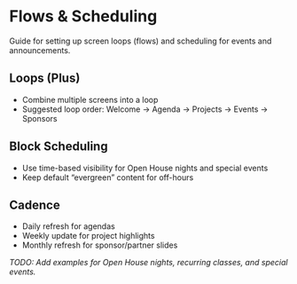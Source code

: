 # Flows & Scheduling

Guide for setting up screen loops (flows) and scheduling for events and announcements.

## Loops (Plus)

- Combine multiple screens into a loop
- Suggested loop order: Welcome → Agenda → Projects → Events → Sponsors

## Block Scheduling

- Use time-based visibility for Open House nights and special events
- Keep default “evergreen” content for off-hours

## Cadence

- Daily refresh for agendas
- Weekly update for project highlights
- Monthly refresh for sponsor/partner slides

_TODO: Add examples for Open House nights, recurring classes, and special events._
